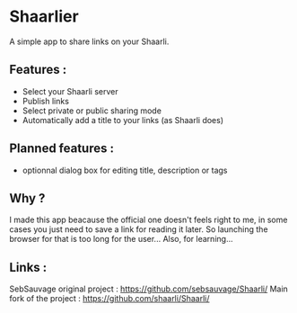 # Shaarlier
A simple app to share links on your Shaarli.

## Features :
- Select your Shaarli server
- Publish links
- Select private or public sharing mode
- Automatically add a title to your links (as Shaarli does)

## Planned features :
- optionnal dialog box for editing title, description or tags

## Why ?
I made this app beacause the official one doesn't feels right to me, in some cases you just need to save a link for reading it later. So launching the browser for that is too long for the user...
Also, for learning...

## Links :
SebSauvage original project : https://github.com/sebsauvage/Shaarli/
Main fork of the project : https://github.com/shaarli/Shaarli/
